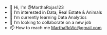 - 👋 Hi, I’m @MarthaRojas123
- 👀 I’m interested in Data, Real Estate & Animals
- 🌱 I’m currently learning Data Analytics
- 💞️ I’m looking to collaborate on a new job
- 📫 How to reach me MarthaRoVic@gmail.com

<!---
MarthaRojas123/MarthaRojas123 is a ✨ special ✨ repository because its `README.md` (this file) appears on your GitHub profile.
You can click the Preview link to take a look at your changes.
--->
